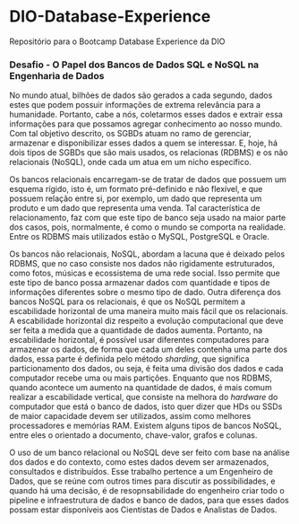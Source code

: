 # DIO-Database-Experience
Repositório para o Bootcamp Database Experience da DIO

### Desafio - O Papel dos Bancos de Dados SQL e NoSQL na Engenharia de Dados

No mundo atual, bilhões de dados são gerados a cada segundo, dados estes que podem possuir informações de extrema relevância para a humanidade. Portanto, cabe a nós, coletarmos esses dados e extrair essa informações para que possamos agregar conhecimento ao nosso mundo. Com tal objetivo descrito, os SGBDs atuam no ramo de gerenciar, armazenar e disponibilizar esses dados a quem se interessar. E, hoje, há dois tipos de SGBDs que são mais usados, os relacionas (RDBMS) e os não relacionais (NoSQL), onde cada um atua em um nicho específico.

Os bancos relacionais encarregam-se de tratar de dados que possuem um esquema rígido, isto é, um formato pré-definido e não flexível, e que possuem relação entre si, por exemplo, um dado que representa um produto e um dado que representa uma venda. Tal característica de relacionamento, faz com que este tipo de banco seja usado na maior parte dos casos, pois, normalmente, é como o mundo se comporta na realidade. Entre os RDBMS mais utilizados estão o MySQL, PostgreSQL e Oracle.

Os bancos não relacionais, NoSQL, abordam a lacuna que é deixado pelos RDBMS, que no caso consiste nos dados não rigidamente estruturados, como fotos, músicas e ecossistema de uma rede social. Isso permite que este tipo de banco possa armazenar dados com quantidade e tipos de informações diferentes sobre o mesmo tipo de dado. Outra diferença dos bancos NoSQL para os relacionais, é que os NoSQL permitem a escabilidade horizontal de uma maneira muito mais fácil que os relacionais. A escabilidade horizontal diz respeito a evolução computacional que deve ser feita a medida que a quantidade de dados aumenta. Portanto, na escabilidade horizontal, é possível usar diferentes computadores para armazenar os dados, de forma que cada um deles contenha uma parte dos dados, essa parte é definida pelo método _sharding_, que significa particionamento dos dados, ou seja, é feita uma divisão dos dados e cada computador recebe uma ou mais partições. Enquanto que nos RDBMS, quando acontece um aumento na quantidade de dados, é mais comum realizar a escabilidade vertical, que consiste na melhora do _hardware_ do computador que está o banco de dados, isto quer dizer que HDs ou SSDs de maior capacidade devem ser utilizados, assim como melhores processadores e memórias RAM. Existem alguns tipos de bancos NoSQL, entre eles o orientado a documento, chave-valor, grafos e colunas.

O uso de um banco relacional ou NoSQL deve ser feito com base na análise dos dados e do contexto, como estes dados devem ser armazenados, consultados e distribuídos. Esse trabalho pertence a um Engenheiro de Dados, que se reúne com outros times para discutir as possibilidades, e quando há uma decisão, é de resopnsabilidade do engenheiro criar todo o pipeline e infraestrutura de dados e banco de dados, para que esses dados possam estar disponíveis aos Cientistas de Dados e Analistas de Dados.
